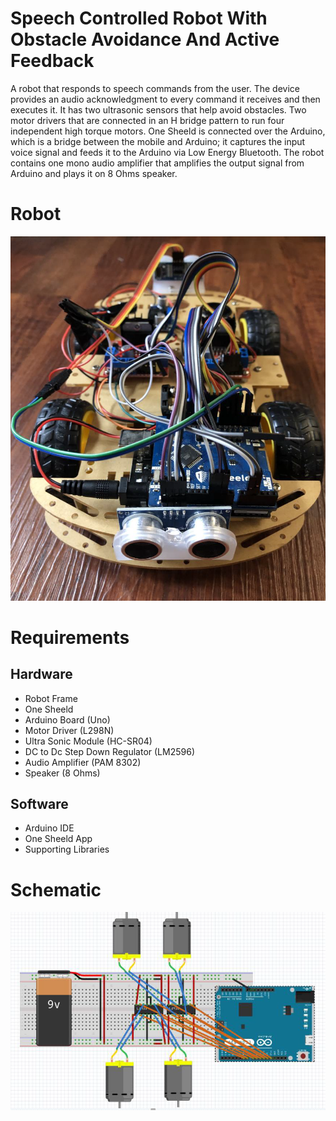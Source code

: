 # Speech Controlled Robot With Obstacle Avoidance And Active Feedback

A robot that responds to speech commands from the user. The device provides an audio acknowledgment to every command it receives and then executes it. It has two ultrasonic sensors that help avoid obstacles. Two motor drivers that are connected in an H bridge pattern to run four independent high torque motors. One Sheeld is connected over the Arduino, which is a bridge between the mobile and Arduino; it captures the input voice signal and feeds it to the Arduino via Low Energy Bluetooth. The robot contains one mono audio amplifier that amplifies the output signal from Arduino and plays it on 8 Ohms speaker. 

# Robot

![Robot](https://github.com/adolfdcosta91/Speech-Controlled-Robot-with-Obstacle-Avoidance-And-Active-Feedback/blob/master/GitHub/Robot.png)

# Requirements 

## Hardware 

* Robot Frame
* One Sheeld
* Arduino Board (Uno)
* Motor Driver (L298N)
* Ultra Sonic Module (HC-SR04)
* DC to Dc Step Down Regulator (LM2596)
* Audio Amplifier (PAM 8302)
* Speaker (8 Ohms)


## Software 

* Arduino IDE
* One Sheeld App
* Supporting Libraries

# Schematic 

![Robot](https://github.com/adolfdcosta91/Speech-Controlled-Robot-with-Obstacle-Avoidance-And-Active-Feedback/blob/master/GitHub/Schematic.png)


